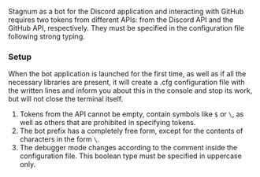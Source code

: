 Stagnum as a bot for the Discord application and interacting with GitHub requires two tokens from different APIs: from the Discord API and the GitHub API, respectively. They must be specified in the configuration file following strong typing.

### Setup

When the bot application is launched for the first time, as well as if all the necessary libraries are present, it will create a .cfg configuration file with the written lines and inform you about this in the console and stop its work, but will not close the terminal itself.

1. Tokens from the API cannot be empty, contain symbols like `$` or `\`, as well as others that are prohibited in specifying tokens.
2. The bot prefix has a completely free form, except for the contents of characters in the form `\`.
3. The debugger mode changes according to the comment inside the configuration file. This boolean type must be specified in uppercase only.
